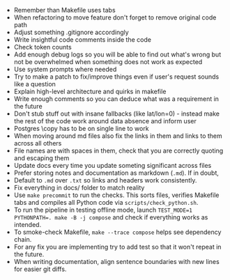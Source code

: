  - Remember than Makefile uses tabs
 - When refactoring to move feature don't forget to remove original code path
 - Adjust something .gitignore accordingly
 - Write insightful code comments inside the code
 - Check token counts
 - Add enough debug logs so you will be able to find out what's wrong but not be overwhelmed when something does not work as expected
 - Use system prompts where needed
 - Try to make a patch to fix/improve things even if user's request sounds like a question
 - Explain high-level architecture and quirks in makefile
 - Write enough comments so you can deduce what was a requirement in the future
 - Don't stub stuff out with insane fallbacks (like lat/lon=0) - instead make the rest of the code work around data absence and inform user
 - Postgres \copy has to be on single line to work
 - When moving around md files also fix the links in them and links to them across all others
 - File names are with spaces in them, check that you are correctly quoting and escaping them
 - Update docs every time you update someting significant across files
 - Prefer storing notes and documentation as markdown (``.md``). If in doubt,
 - Default to ``.md`` over ``.txt`` so links and headers work consistently.
 - Fix everything in docs/ folder to match reality
 - Use `make precommit` to run the checks. This sorts files, verifies Makefile tabs and compiles all Python code via `scripts/check_python.sh`.
 - To run the pipeline in testing offline mode, launch `TEST_MODE=1 PYTHONPATH=. make -B -j compose` and check if everything works as intended.
 - To smoke-check Makefile, `make --trace compose` helps see dependency chain.
 - For any fix you are implementing try to add test so that it won't repeat in the future.
 - When writing documentation, align sentence boundaries with new lines for easier git diffs.
